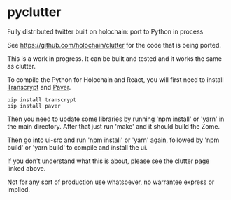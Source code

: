 # pyclutter
Fully distributed twitter built on holochain: port to Python in process

See https://github.com/holochain/clutter for the code that is being ported.

This is a work in progress. It can be built and tested and it works the same as clutter.

To compile the Python for Holochain and React, you will first need to install
[Transcrypt](https://www.transcrypt.org) and [Paver](https://pythonhosted.org/Paver).

    pip install transcrypt
    pip install paver

Then you need to update some libraries by running 'npm install' or 'yarn' in the main directory. After that just run 'make' and it should build the Zome.

Then go into ui-src and run 'npm install' or 'yarn' again, followed by 'npm build' or 'yarn build' to compile and install the ui.

If you don't understand what this is about, please see the clutter page linked above.

Not for any sort of production use whatsoever, no warrantee express or implied.
